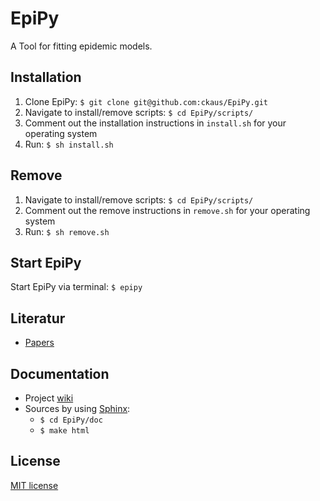 # EpiPy
A Tool for fitting epidemic models.

## Installation
1. Clone EpiPy: `$ git clone git@github.com:ckaus/EpiPy.git`
2. Navigate to install/remove scripts: `$ cd EpiPy/scripts/`
3. Comment out the installation instructions in `install.sh` for your operating system 
4. Run: `$ sh install.sh`

## Remove
1. Navigate to install/remove scripts: `$ cd EpiPy/scripts/`
2. Comment out the remove instructions in `remove.sh` for your operating system
3. Run: `$ sh remove.sh`

## Start EpiPy
Start EpiPy via terminal: `$ epipy`

## Literatur
 * [Papers][6]

## Documentation
* Project [wiki][1]
* Sources by using [Sphinx][4]:
  * `$ cd EpiPy/doc`
  * `$ make html`

## License
[MIT license][5]

[1]: https://github.com/ckaus/EpiPy/wiki "wiki"
[2]: http://pyqtgraph.org/ "PyQtGraph"
[3]: http://www.scipy.org/install.html "SciPy"
[4]: http://sphinx-doc.org/ "Sphinx"
[5]: https://github.com/ckaus/EpiPy/blob/master/LICENSE "MIT license"  
[6]: https://www.dropbox.com/sh/3gtnm32uq6nn0cu/AAAbHY9DkdnRPuZo-vePaO1Fa?dl=0 "Paper"
[7]: http://www.scipy.org/install.html#linux-packages "Scipy Linux"